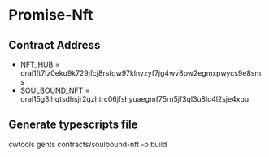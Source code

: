 # Promise-Nft

## Contract Address
- NFT_HUB = orai1ft7lz0eku9k729jfcj8rsfqw97klnyzyf7jg4wv8pw2egmxpwycs9e8sms
- SOULBOUND_NFT = orai15g3lhqtsdhsjr2qzhtrc06jfshyuaegmf75rn5jf3ql3u8lc4l2sje4xpu

## Generate typescripts file
cwtools gents contracts/soulbound-nft -o build
